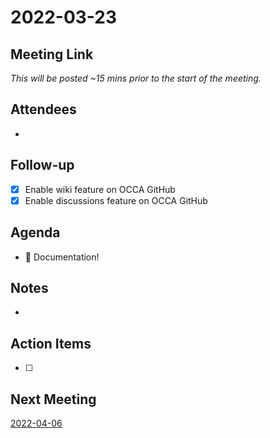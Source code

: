 # 2022-03-23

## Meeting Link

*This will be posted ~15 mins prior to the start of the meeting.*

## Attendees

- 

## Follow-up

- [x] Enable wiki feature on OCCA GitHub
- [x] Enable discussions feature on OCCA GitHub

## Agenda

- :book: Documentation!

## Notes

-

## Action Items

- [ ]

## Next Meeting

[2022-04-06](2022-04-06.md)